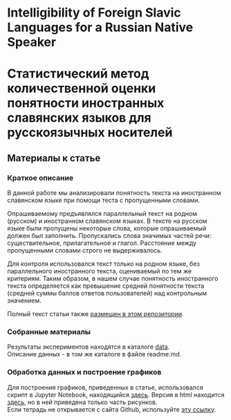# Intelligibility of Foreign Slavic Languages for a Russian Native Speaker
# Статистический метод количественной оценки понятности иностранных славянских языков для русскоязычных носителей
## Материалы к статье

### Краткое описание

В данной работе мы анализировали понятность текста на иностранном славянском языке при помощи теста с пропущенными словами.

Опрашиваемому предъявлялся параллельный текст на родном (русском) и иностранном славянском языках. В тексте на русском языке были пропущены некоторые слова, которые опрашиваемый должен был заполнить. Пропускались слова значимых частей речи: существительное, прилагательное и глагол. Расстояние между пропущенными словами  строго не выдерживалось.

Для контроля использовался текст только на родном языке, без параллельного иностранного текста, оцениваемый по тем же критериям. Таким образом, в нашем случае понятность иностранного текста определяется как превышение средней понятности текста (средней суммы баллов ответов пользователей) над контрольным значением.

Полный текст статьи также [размещен в этом репозитории](https://github.com/klyshinsky/mutual_intelligibility_Russian/blob/main/%D0%9F%D0%BE%D0%BD%D1%8F%D1%82%D0%BD%D0%BE%D1%81%D1%82%D1%8C%20%D1%81%D0%BB%D0%B0%D0%B2%D1%8F%D0%BD%D1%81%D0%BA%D0%B8%D1%85%20%D1%8F%D0%B7%D1%8B%D0%BA%D0%BE%D0%B2%20-%20%D1%80%D1%83%D1%81%D1%81%D0%BA%D0%B8%D0%B9.pdf).

### Собранные материалы

Результаты экспериментов находятся в каталоге [data](https://github.com/klyshinsky/mutual_intelligibility_Russian/tree/main/data).  
Описание данных - в том же каталоге в файле readme.md.

### Обработка данных и построение графиков

Для построения графиков, приведенных в статье, использовался скрипт в Jupyter Notebook, находящийся [здесь](https://github.com/klyshinsky/mutual_intelligibility_Russian/blob/main/draw_figure_intelligibility-4Github.ipynb). Версия в html находится [здесь](https://github.com/klyshinsky/mutual_intelligibility_Russian/blob/main/draw_figure_intelligibility-4Github.html), но в ней приведена только часть рисунков.  
Если тетрадь не открывается с сайта Github, используйте [эту ссылку](https://nbviewer.jupyter.org/github/klyshinsky/mutual_intelligibility_Russian/blob/main/draw_figure_intelligibility-4Github.ipynb).


